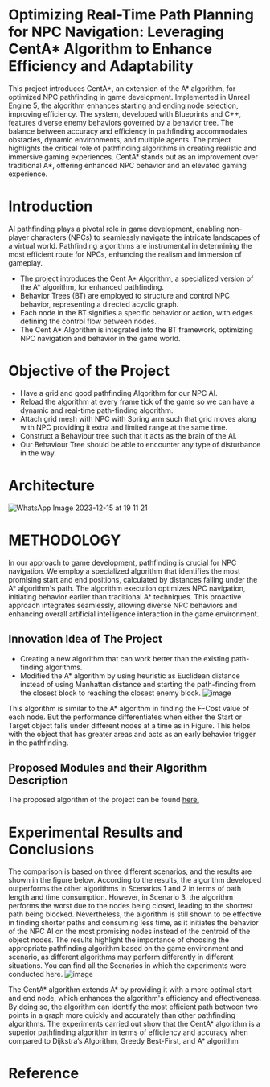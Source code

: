 # Optimizing Real-Time Path Planning for NPC Navigation: Leveraging CentA* Algorithm to Enhance Efficiency and Adaptability

This project introduces CentA*, an extension of the A* algorithm, for optimized NPC pathfinding in game development. Implemented in Unreal Engine 5, the algorithm enhances starting and ending node selection, improving efficiency. The system, developed with Blueprints and C++, features diverse enemy behaviors governed by a behavior tree. The balance between accuracy and efficiency in pathfinding accommodates obstacles, dynamic environments, and multiple agents. The project highlights the critical role of pathfinding algorithms in creating realistic and immersive gaming experiences. CentA* stands out as an improvement over traditional A*, offering enhanced NPC behavior and an elevated gaming experience.
 
# Introduction
AI pathfinding plays a pivotal role in game development, enabling non-player characters (NPCs) to seamlessly navigate the intricate landscapes of a virtual world. Pathfinding algorithms are instrumental in determining the most efficient route for NPCs, enhancing the realism and immersion of gameplay.
+ The project introduces the Cent A* Algorithm, a specialized version of the A* algorithm, for enhanced pathfinding.
+ Behavior Trees (BT) are employed to structure and control NPC behavior, representing a directed acyclic graph.
+ Each node in the BT signifies a specific behavior or action, with edges defining the control flow between nodes.
+ The Cent A* Algorithm is integrated into the BT framework, optimizing NPC navigation and behavior in the game world.

# Objective of the Project
+ Have a grid and good pathfinding Algorithm for our NPC AI.
+ Reload the algorithm at every frame tick of the game so we can have a dynamic and real-time path-finding algorithm.
+ Attach grid mesh with NPC with Spring arm such that grid moves along with NPC providing it extra and limited range at the same time.
+ Construct a Behaviour tree such that it acts as the brain of the AI.
+ Our Behaviour Tree should be able to encounter any type of disturbance in the way.

# Architecture
![WhatsApp Image 2023-12-15 at 19 11 21](https://github.com/vinit714/Optimizing-Real-Time-Path-Planning-for-NPC-Navigation-Leveraging-CentA--Algorithm/assets/52816788/40dc93c0-e731-43a5-bc6f-7907d08ef778)


# METHODOLOGY
In our approach to game development, pathfinding is crucial for NPC navigation. We employ a specialized algorithm that identifies the most promising start and end positions, calculated by distances falling under the A* algorithm's path. The algorithm execution optimizes NPC navigation, initiating behavior earlier than traditional A* techniques. This proactive approach integrates seamlessly, allowing diverse NPC behaviors and enhancing overall artificial intelligence interaction in the game environment.

## Innovation Idea of The Project
+ Creating a new algorithm that can work better than the existing path-finding algorithms.
+ Modified the A* algorithm by using heuristic as Euclidean distance instead of using Manhattan distance and starting the path-finding from the closest block to reaching the closest enemy block.
![image](https://github.com/vinit714/Optimizing-Real-Time-Path-Planning-for-NPC-Navigation-Leveraging-CentA--Algorithm/assets/52816788/608b144c-7225-42f3-8cea-5823a9b46779)

This algorithm is similar to the A* algorithm in finding the F-Cost value of each node. But the performance differentiates when either the Start or Target object falls under different nodes at a time as in Figure. This helps with the object that has greater areas and acts as an early behavior trigger in the pathfinding.

## Proposed Modules and their Algorithm Description
The proposed algorithm of the project can be found [here.](https://github.com/vinit714/Optimizing-Real-Time-Path-Planning-for-NPC-Navigation-Leveraging-CentA--Algorithm/blob/main/Algorithm.txt)

# Experimental Results and Conclusions

The comparison is based on three different scenarios, and the results are shown in the figure below. According to the results, the algorithm developed outperforms the other algorithms in Scenarios 1 and 2 in terms of path length and time consumption. However, in Scenario 3, the algorithm performs the worst due to the nodes being closed, leading to the shortest path being blocked. Nevertheless, the algorithm is still shown to be effective in finding shorter paths and consuming less time, as it initiates the behavior of the NPC AI on the most promising nodes instead of the centroid of the object nodes. The results highlight the importance of choosing the appropriate pathfinding algorithm based on the game environment and scenario, as different algorithms may perform differently in different situations. You can find all the Scenarios in which the experiments were conducted here.
![image](https://github.com/vinit714/Optimizing-Real-Time-Path-Planning-for-NPC-Navigation-Leveraging-CentA--Algorithm/assets/52816788/0fd97323-0df7-46b6-9f23-38a7eaaf7fcf)

The CentA* algorithm extends A* by providing it with a more optimal start and end node,
which enhances the algorithm's efficiency and effectiveness. By doing so, the algorithm can
identify the most efficient path between two points in a graph more quickly and accurately
than other pathfinding algorithms. The experiments carried out show that the CentA*
algorithm is a superior pathfinding algorithm in terms of efficiency and accuracy when
compared to Dijkstra’s Algorithm, Greedy Best-First, and A* algorithm

# Reference



